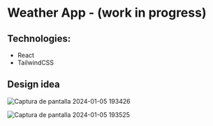 # Weather App - (work in progress)

## Technologies:

- React
- TailwindCSS

## Design idea

![Captura de pantalla 2024-01-05 193426](https://github.com/Puchinn/weather-app/assets/102445616/df671a75-cdf7-427d-89c4-877412051f50)

![Captura de pantalla 2024-01-05 193525](https://github.com/Puchinn/weather-app/assets/102445616/db81e91f-99f6-4d7d-b666-91e34ec11ab5)
